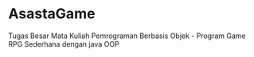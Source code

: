 # AsastaGame
Tugas Besar Mata Kuliah Pemrograman Berbasis Objek - Program Game RPG Sederhana dengan java OOP

